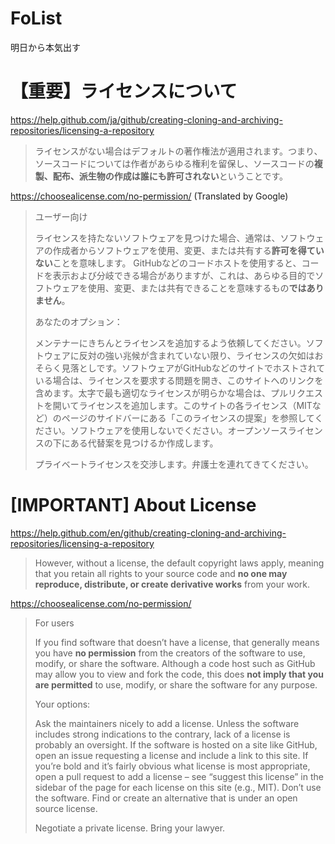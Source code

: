 # FoList
明日から本気出す

# 【重要】ライセンスについて
https://help.github.com/ja/github/creating-cloning-and-archiving-repositories/licensing-a-repository
>ライセンスがない場合はデフォルトの著作権法が適用されます。つまり、ソースコードについては作者があらゆる権利を留保し、ソースコードの**複製、配布、派生物の作成は誰にも許可されない**ということです。

https://choosealicense.com/no-permission/
(Translated by Google)
>ユーザー向け
>
>ライセンスを持たないソフトウェアを見つけた場合、通常は、ソフトウェアの作成者からソフトウェアを使用、変更、または共有する**許可を得ていない**ことを意味します。 GitHubなどのコードホストを使用すると、コードを表示および分岐できる場合がありますが、これは、あらゆる目的でソフトウェアを使用、変更、または共有できることを意味するもの**ではありません**。
>
>あなたのオプション：
>
>メンテナーにきちんとライセンスを追加するよう依頼してください。ソフトウェアに反対の強い兆候が含まれていない限り、ライセンスの欠如はおそらく見落としです。ソフトウェアがGitHubなどのサイトでホストされている場合は、ライセンスを要求する問題を開き、このサイトへのリンクを含めます。太字で最も適切なライセンスが明らかな場合は、プルリクエストを開いてライセンスを追加します。このサイトの各ライセンス（MITなど）のページのサイドバーにある「このライセンスの提案」を参照してください。ソフトウェアを使用しないでください。オープンソースライセンスの下にある代替案を見つけるか作成します。
>
>プライベートライセンスを交渉します。弁護士を連れてきてください。


# [IMPORTANT] About License
https://help.github.com/en/github/creating-cloning-and-archiving-repositories/licensing-a-repository
>However, without a license, the default copyright laws apply, meaning that you retain all rights to your source code and **no one may reproduce, distribute, or create derivative works** from your work.

https://choosealicense.com/no-permission/
>For users
>
>If you find software that doesn’t have a license, that generally means you have **no permission** from the creators of the software to use, modify, or share the software. Although a code host such as GitHub may allow you to view and fork the code, this does **not imply that you are permitted** to use, modify, or share the software for any purpose.
>
>Your options:
>
>Ask the maintainers nicely to add a license. Unless the software includes strong indications to the contrary, lack of a license is probably an oversight. If the software is hosted on a site like GitHub, open an issue requesting a license and include a link to this site. If you’re bold and it’s fairly obvious what license is most appropriate, open a pull request to add a license – see “suggest this license” in the sidebar of the page for each license on this site (e.g., MIT).
>Don’t use the software. Find or create an alternative that is under an open source license.
>
>Negotiate a private license. Bring your lawyer.

